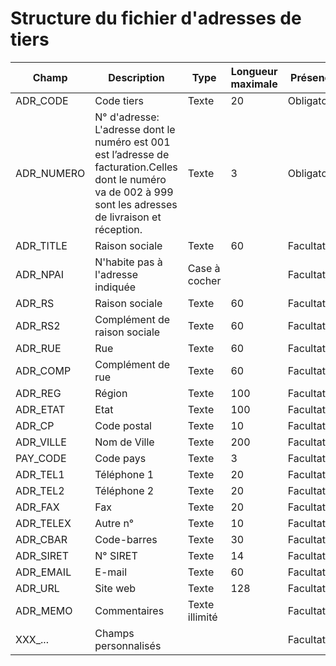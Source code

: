 # Structure du fichier d'adresses de tiers










| Champ | Description | Type | Longueur maximale | Présence | Exemple |
|---|---|---|---|---|---|
| ADR\_CODE | Code tiers | Texte | 20 | Obligatoire |   |
| ADR\_NUMERO | N° d'adresse: L'adresse dont le numéro est 001 est l’adresse de facturation.Celles dont le numéro va de 002 à 999 sont les adresses de livraison et réception. | Texte | 3 | Obligatoire | 001 |
| ADR\_TITLE | Raison sociale | Texte | 60 | Facultatif |   |
| ADR\_NPAI | N'habite pas à l'adresse indiquée | Case à cocher |   | Facultatif |   |
| ADR\_RS | Raison sociale | Texte | 60 | Facultatif |   |
| ADR\_RS2 | Complément de raison sociale | Texte | 60 | Facultatif |   |
| ADR\_RUE | Rue | Texte | 60 | Facultatif |   |
| ADR\_COMP | Complément de rue | Texte | 60 | Facultatif |   |
| ADR\_REG | Région | Texte | 100 | Facultatif |   |
| ADR\_ETAT | Etat | Texte | 100 | Facultatif |   |
| ADR\_CP | Code postal | Texte | 10 | Facultatif |   |
| ADR\_VILLE | Nom de Ville | Texte | 200 | Facultatif |   |
| PAY\_CODE | Code pays | Texte | 3 | Facultatif |   |
| ADR\_TEL1 | Téléphone 1 | Texte | 20 | Facultatif |   |
| ADR\_TEL2 | Téléphone 2 | Texte | 20 | Facultatif |   |
| ADR\_FAX | Fax | Texte | 20 | Facultatif |   |
| ADR\_TELEX | Autre n° | Texte | 10 | Facultatif |   |
| ADR\_CBAR | Code-barres | Texte | 30 | Facultatif |   |
| ADR\_SIRET | N° SIRET | Texte | 14 | Facultatif |   |
| ADR\_EMAIL | E-mail | Texte | 60 | Facultatif |   |
| ADR\_URL | Site web | Texte | 128 | Facultatif |   |
| ADR\_MEMO | Commentaires | Texte illimité |   | Facultatif |   |
| XXX\_... | Champs personnalisés |   |   | Facultatif |   |


